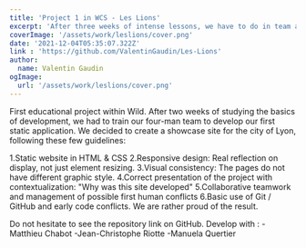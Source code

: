 ```yaml
---
title: 'Project 1 in WCS - Les Lions'
excerpt: 'After three weeks of intense lessons, we have to do in team an educational project'
coverImage: '/assets/work/leslions/cover.png'
date: '2021-12-04T05:35:07.322Z'
link : 'https://github.com/ValentinGaudin/Les-Lions'
author:
  name: Valentin Gaudin
ogImage:
  url: '/assets/work/leslions/cover.png'
---
```


First educational project within Wild. After two weeks of studying the basics of development, we had to train our four-man team to develop our first static application. We decided to create a showcase site for the city of Lyon, following these few guidelines:

1.Static website in HTML & CSS 
2.Responsive design: Real reflection on display, not just element resizing. 
3.Visual consistency: The pages do not have different graphic style. 
4.Correct presentation of the project with contextualization: "Why was this site developed" 
5.Collaborative teamwork and management of possible first human conflicts 
6.Basic use of Git / GitHub and early code conflicts. We are rather proud of the result. 

Do not hesitate to see the repository link on GitHub. 
Develop with : \-Matthieu Chabot \-Jean-Christophe Riotte \-Manuela Quertier


